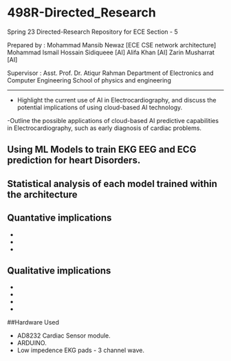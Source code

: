 # 498R-Directed_Research
Spring 23 Directed-Research Repository for ECE 
Section - 5


Prepared by : Mohammad Mansib Newaz [ECE CSE network architecture]
              Mohammad Ismail Hossain Sidiqueee [AI]
              Alifa Khan [AI]
              Zarin Musharrat [AI]


              
Supervisor :  Asst. Prof. Dr. Atiqur Rahman 
Department of Electronics and Computer Engineering
School of physics and engineering

-----------------------------------------------------------------------------
- Highlight the current use of AI in Electrocardiography, and discuss the potential implications of using cloud-based AI technology. 

-Outline the possible applications of cloud-based AI predictive capabilities in Electrocardiography, such as early diagnosis of cardiac problems. 

## Using ML Models to train EKG EEG and ECG prediction for heart Disorders. 

## Statistical analysis of each model trained within the architecture 


## Quantative implications 
-
-
-



## Qualitative implications 
-
-
-
-


##Hardware Used
- AD8232 Cardiac Sensor module. 
- ARDUINO. 
- Low impedence EKG pads - 3 channel wave. 
